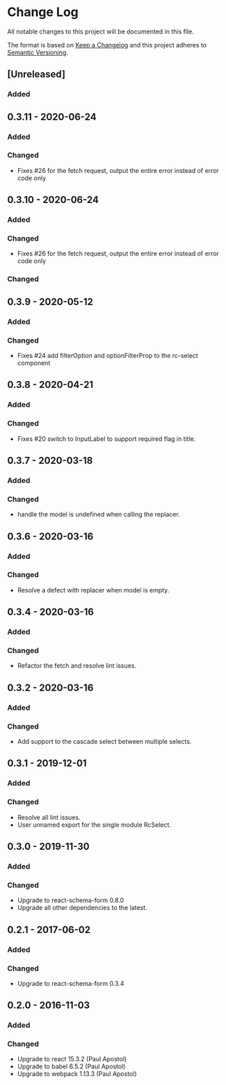 # Change Log
All notable changes to this project will be documented in this file.

The format is based on [Keep a Changelog](http://keepachangelog.com/)
and this project adheres to [Semantic Versioning](http://semver.org/).

## [Unreleased]
### Added

## 0.3.11 - 2020-06-24
### Added

### Changed

- Fixes #26 for the fetch request, output the entire error instead of error code only

## 0.3.10 - 2020-06-24
### Added

### Changed

- Fixes #26 for the fetch request, output the entire error instead of error code only

### Changed

## 0.3.9 - 2020-05-12
### Added

### Changed

- Fixes #24 add filterOption and optionFilterProp to the rc-select component

## 0.3.8 - 2020-04-21
### Added

### Changed

- Fixes #20 switch to InputLabel to support required flag in title.

## 0.3.7 - 2020-03-18
### Added

### Changed

- handle the model is undefined when calling the replacer.

## 0.3.6 - 2020-03-16
### Added

### Changed

- Resolve a defect with replacer when model is empty.

## 0.3.4 - 2020-03-16
### Added

### Changed

- Refactor the fetch and resolve lint issues.

## 0.3.2 - 2020-03-16
### Added

### Changed

- Add support to the cascade select between multiple selects.

## 0.3.1 - 2019-12-01
### Added

### Changed
- Resolve all lint issues. 
- User unnamed export for the single module RcSelect.

## 0.3.0 - 2019-11-30
### Added

### Changed
- Upgrade to react-schema-form 0.8.0
- Upgrade all other dependencies to the latest.

## 0.2.1 - 2017-06-02
### Added

### Changed
- Upgrade to react-schema-form 0.3.4

## 0.2.0 - 2016-11-03
### Added

### Changed
- Upgrade to react 15.3.2 (Paul Apostol)
- Upgrade to babel 6.5.2  (Paul Apostol)
- Upgrade to webpack 1.13.3 (Paul Apostol)
